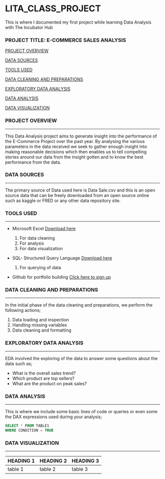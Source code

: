 # LITA_CLASS_PROJECT
This is where I documented my first project while learning Data Analysis with The Incubator Hub

### PROJECT TITLE: E-COMMERCE SALES ANALYSIS

[PROJECT OVERVIEW](#project-overview)

[DATA SOURCES](#data-sources)

[TOOLS USED](#tools-used)

[DATA CLEANING AND PREPARATIONS](#data-cleaning-and-preparations)

[EXPLORATORY DATA ANALYSIS](#exploratory-data-analysis)

[DATA ANALYSIS](#data-analysis)

[DATA VISUALIZATION](#data-visualization)

### PROJECT OVERVIEW
---
This Data Analysis project aims to generate insight into the performance of the E-Commerce Project over the past year. By analysing the various parameters in the data received we seek to gather enough insight into making reasonable decisions which then enables us to tell compelling stories around our data from the insight gotten and to know the best performance from the data.
 
### DATA SOURCES
---
The primary source of Data used here is Data Sale.csv and this is an open source data that can be freely downloaded from an open source online such as kaggle or FRED or any other data repository site. 

### TOOLS USED
---
- Microsoft Excel [Download here](https://www.microsoft.com)
  1. For data cleaning
  2. For analysis
  3. For data visualization
     
- SQL- Structured Query Language [Download here](https://www.microsoft.com/en-us/sql-server/sql-server-downloads?msockid=2b7beaf97efb6b170d9dfff87f1b6a9f)
  1. For querying of data
     
- Github for portfolio building [Click here to sign up](https://github.com/)

### DATA CLEANING AND PREPARATIONS
---
In the initial phase of the data cleaning and preparations, we perform the following actions;
1. Data loading and inspection
2. Handling missing variables
3. Data cleaning and formatting

### EXPLORATORY DATA ANALYSIS
---
EDA involved the exploring of the data to answer some questions about the data such as;
- What is the overall sales trend?
- Which product are top sellers?
- What are the product on peak sales?

### DATA ANALYSIS
---
This is where we include some basic lines of code or queries or even some the DAX expressions used during your analysis;

```SQL
SELECT * FROM TABLE1
WHERE CONDITION = TRUE
``` 
### DATA VISUALIZATION
---
|HEADING 1|HEADING 2|HEADING 3|
|---------|---------|---------|
| table 1 | table 2 | table 3 |
